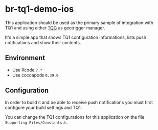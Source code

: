 # br-tq1-demo-ios

This application should be used as the primary sample of integration with TQ1 and using either [TQG](https://sites.google.com/a/taqtile.com/documentacao-taqtile/tqg-documentation?pli=1) as geotrigger manager.

It's a simple app that shows TQ1 configuration informations, lists push notifications and show their contents.

## Environment

- Use Xcode `7.*`
- Use cocoapods `0.39.0`

## Configuration
In order to build it and be able to receive push notifications you must first configure your build settings and TQ1.

You can change the TQ1 configurations for this application on the file `Supporting Files/Constants.h`.
